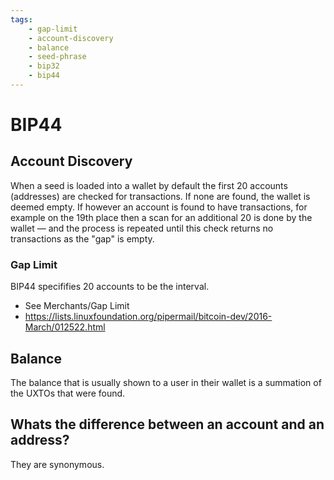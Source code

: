 ```yaml
---
tags:
	- gap-limit
	- account-discovery
	- balance
	- seed-phrase
	- bip32
	- bip44
---
```


# BIP44

## Account Discovery

When a seed is loaded into a wallet by default the first 20 accounts (addresses) are checked for transactions. If none are found, the wallet is deemed empty. If however an account is found to have transactions, for example on the 19th place then a scan for an additional 20 is done by the wallet — and the process is repeated until this check returns no transactions as the "gap" is empty.

### Gap Limit

BIP44 specififies 20 accounts to be the interval.

- See Merchants/Gap Limit
- https://lists.linuxfoundation.org/pipermail/bitcoin-dev/2016-March/012522.html

## Balance

The balance that is usually shown to a user in their wallet is a summation of the UXTOs that were found.

## Whats the difference between an account and an address?

They are synonymous.

